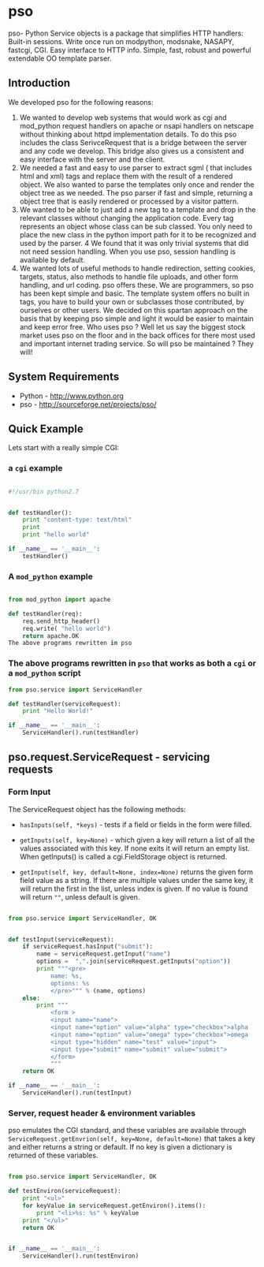 # pso
pso- Python Service objects is a package that simplifies HTTP handlers:  Built-in sessions. Write once run on modpython, modsnake, NASAPY, fastcgi, CGI. Easy interface to HTTP info. Simple, fast, robust and powerful extendable OO template parser.

## Introduction
We developed pso for the following reasons:
 1. We wanted to develop web systems that would work as cgi and mod_python request handlers on apache or nsapi handlers on netscape without thinking about httpd implementation details. To do this pso includes the class SerivceRequest that is a bridge between the server and any code we develop. This bridge also gives us a consistent and easy interface with the server and the client.
 2. We needed a fast and easy to use parser to extract sgml ( that includes html and xml) tags and replace them with the result of a rendered object. We also wanted to parse the templates only once and render the object tree as we needed. The pso parser if fast and simple, returning a object tree that is easily rendered or processed by a visitor pattern.
 3. We wanted to be able to just add a new tag to a template and drop in the relevant classes without changing the application code. Every tag represents an object whose class can be sub classed. You only need to place the new class in the python import path for it to be recognized and used by the parser.
 4 We found that it was only trivial systems that did not need session handling. When you use pso, session handling is available by default.
 5. We wanted lots of useful methods to handle redirection, setting cookies, targets, status, also methods to handle file uploads, and other form handling, and url coding. pso offers these.
We are programmers, so pso has been kept simple and basic. The template system offers no built in tags, you have to build your own or subclasses those contributed, by ourselves or other users. We decided on this spartan approach on the basis that by keeping pso simple and light it would be easier to maintain and keep error free. Who uses pso ? Well let us say the biggest stock market uses pso on the floor and in the back offices for there most used and important internet trading service. So will pso be maintained ? They will!




## System Requirements
 
  * Python - http://www.python.org
  * pso - http://sourceforge.net/projects/pso/


## Quick Example

Lets start with a really simple CGI:

### a `cgi` example
```python

#!/usr/bin python2.7


def testHandler():
	print "content-type: text/html"
	print
	print "hello world"

if __name__ == '__main__':	
	testHandler()

```

### A `mod_python` example

```python

from mod_python import apache

def testHandler(req):
	req.send_http_header()
	req.write( "hello world")
	return apache.OK
The above programs rewritten in pso
```


### The  above programs rewritten in `pso` that works as both a `cgi` or a `mod_python` script

```python
from pso.service import ServiceHandler

def testHandler(serviceRequest):
	print "Hello World!"  

if __name__ == '__main__':
	ServiceHandler().run(testHandler)

```
## pso.request.ServiceRequest - servicing requests

### Form Input

The ServiceRequest object has the following methods:

 * `hasInputs(self, *keys)` - tests if a field or fields in the form were filled.

 * `getInputs(self, key=None)` - which given a key will return a list of all the values associated with this key. If none exits it will return an empty list. When getInputs() is called a cgi.FieldStorage object is returned.

 * `getInput(self, key, default=None, index=None)` returns the given form field value as a string. If there are multiple values under the same key, it will return the first in the list, unless index is given. If no value is found will return `""`, unless default is given.


```python

from pso.service import ServiceHandler, OK


def testInput(serviceRequest):
	if serviceRequest.hasInput("submit"):
		name = serviceRequest.getInput("name")
		options =  ",".join(serviceRequest.getInputs("option"))
		print """<pre>
			name: %s,
			options: %s
			</pre>""" % (name, options)
	else:
		print """
			<form >
			<input name="name">
			<input name="option" value="alpha" type="checkbox">alpha
			<input name="option" value="omega" type="checkbox">omega
			<input type="hidden" name="test" value="input">
			<input type="submit" name="submit" value="submit">
			</form>
			"""
	return OK

if __name__ == '__main__':
	ServiceHandler().run(testInput)
```

### Server, request header & environment variables

pso emulates the CGI standard, and these variables are available through `ServiceRequest.getEnvrion(self, key=None, default=None)` that takes a key and either returns a string or default. If no key is given a dictionary is returned of these variables.


```python

from pso.service import ServiceHandler, OK

def testEnviron(serviceRequest):
	print "<ul>"
	for keyValue in serviceRequest.getEnviron().items():
		print "<li>%s: %s" % keyValue
	print "</ul>"
	return OK


if __name__ == '__main__':
	ServiceHandler().run(testEnviron)

```